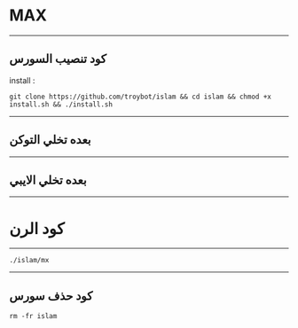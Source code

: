 MAX
==============

______________________________________________________________________________________________________________________

كود تنصيب السورس
------------

install :

```git clone https://github.com/troybot/islam && cd islam && chmod +x install.sh && ./install.sh```

______________________________________________________________________________________________________________________

بعده تخلي التوكن
----------------

______________________________________________________________________________________________________________________

بعده تخلي الايبي 
----------------

______________________________________________________________________________________________________________________

كود الرن
========

______________________________________________________________________________________________________________________


```./islam/mx```

______________________________________________________________________________________________________________________

كود حذف سورس
-------
```rm -fr islam```
